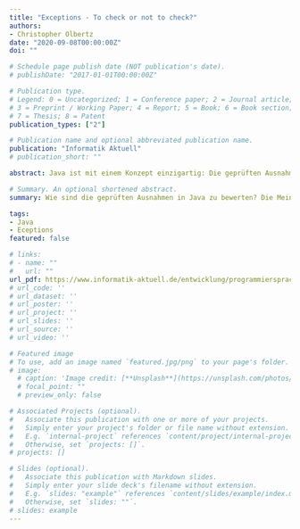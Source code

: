 ```yaml
---
title: "Exceptions - To check or not to check?"
authors:
- Christopher Olbertz
date: "2020-09-08T00:00:00Z"
doi: ""

# Schedule page publish date (NOT publication's date).
# publishDate: "2017-01-01T00:00:00Z"

# Publication type.
# Legend: 0 = Uncategorized; 1 = Conference paper; 2 = Journal article;
# 3 = Preprint / Working Paper; 4 = Report; 5 = Book; 6 = Book section;
# 7 = Thesis; 8 = Patent
publication_types: ["2"]

# Publication name and optional abbreviated publication name.
publication: "Informatik Aktuell"
# publication_short: ""

abstract: Java ist mit einem Konzept einzigartig: Die geprüften Ausnahmen gibt es in dieser Form in keiner anderen Programmiersprache. Sie zwingen den Programmierer dazu, Ausnahmen zu behandeln und scheinen damit ein Garant für gute und robuste Software zu sein. Doch ist das wirklich so? Die Meinungen gehen in der Literatur zu diesem Thema stark auseinander. Ich möchte in diesem Artikel sowohl die Vor- als auch die Nachteile von geprüften Ausnahmen näher beleuchten und auf die Frage umgehen, wie man ihre Vorteile nutzen kann ohne von ihren Nachteilen negativ beeinflusst zu werden.

# Summary. An optional shortened abstract.
summary: Wie sind die geprüften Ausnahmen in Java zu bewerten? Die Meinungen gehen bei dieser Frage sehr auseinander. Aber es lohnt sich, sich dieses Thema etwas differenzierter anzusehen.

tags:
- Java
- Eceptions
featured: false

# links:
# - name: ""
#   url: ""
url_pdf: https://www.informatik-aktuell.de/entwicklung/programmiersprachen/exceptions-in-java-to-check-or-not-to-check.html
# url_code: ''
# url_dataset: ''
# url_poster: ''
# url_project: ''
# url_slides: ''
# url_source: ''
# url_video: ''

# Featured image
# To use, add an image named `featured.jpg/png` to your page's folder. 
# image:
  # caption: 'Image credit: [**Unsplash**](https://unsplash.com/photos/jdD8gXaTZsc)'
  # focal_point: ""
  # preview_only: false

# Associated Projects (optional).
#   Associate this publication with one or more of your projects.
#   Simply enter your project's folder or file name without extension.
#   E.g. `internal-project` references `content/project/internal-project/index.md`.
#   Otherwise, set `projects: []`.
# projects: []

# Slides (optional).
#   Associate this publication with Markdown slides.
#   Simply enter your slide deck's filename without extension.
#   E.g. `slides: "example"` references `content/slides/example/index.md`.
#   Otherwise, set `slides: ""`.
# slides: example
---
```

